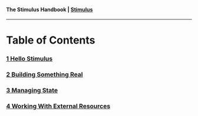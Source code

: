#### The Stimulus Handbook | [Stimulus](../README.md)

---

# Table of Contents

### [1 Hello Stimulus](01_hello_stimulus.md)

### [2 Building Something Real](02_building_something_real.md)

### [3 Managing State](03_managing_state.md)

### [4 Working With External Resources](04_working_with_external_resources.md)
